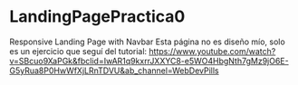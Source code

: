 # LandingPagePractica0
Responsive Landing Page with Navbar
Esta página no es diseño mío, solo es un ejercicio que seguí del tutorial:
https://www.youtube.com/watch?v=SBcuo9XaPGk&fbclid=IwAR1q9kxrrJXXYC8-e5WO4HbgNth7gMz9jO6E-G5yRua8P0HwWfXjLRnTDVU&ab_channel=WebDevPills
